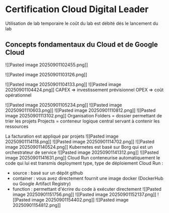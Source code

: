 # Certification Cloud Digital Leader

Utilisation de lab temporaire
le coût du lab est débité dés le lancement du lab

## Concepts fondamentaux du Cloud et de Google Cloud

![[Pasted image 20250901102455.png]]

![[Pasted image 20250901103126.png]]

![[Pasted image 20250901104133.png]]
![[Pasted image 20250901104424.png]]
CAPEX => investissement prévisionnel
OPEX => coût opérationnel

![[Pasted image 20250901105234.png]]
![[Pasted image 20250901110603.png]]
![[Pasted image 20250901110812.png]]
![[Pasted image 20250901113102.png]]
Organisation
Folders = dossier permettant de trier les projets
Projects = conteneur logique central servant à contenir les ressources

La facturation est appliqué par projets
![[Pasted image 20250901114118.png]]
![[Pasted image 20250901114702.png]]
![[Pasted image 20250901140524.png]]
Kubernetes est basé sur Borg qui est un orchestrateur de service
![[Pasted image 20250901141312.png]]
![[Pasted image 20250901141631.png]]
Cloud Run conteneurise automatiquement le code qui lui est transmis
deployment type, type de déploiement Cloud Run :
- source : basé sur un dépôt github
- container : vous avez directement fournit une image docker (DockerHub ou Google Artifact Registry)
- function : permettant d'écrire du code à exécuter directement
![[Pasted image 20250901151756.png]]
![[Pasted image 20250901152137.png]]
![[Pasted image 20250901154402.png]]
![[Pasted image 20250901154812.png]]

